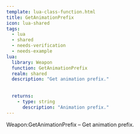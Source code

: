 ```yaml
---
template: lua-class-function.html
title: GetAnimationPrefix
icon: lua-shared
tags:
  - lua
  - shared
  - needs-verification
  - needs-example
lua:
  library: Weapon
  function: GetAnimationPrefix
  realm: shared
  description: "Get animation prefix."
  
  
  returns:
    - type: string
      description: "Animation prefix."
---
```


<div class="lua__search__keywords">
Weapon:GetAnimationPrefix &#x2013; Get animation prefix.
</div>
